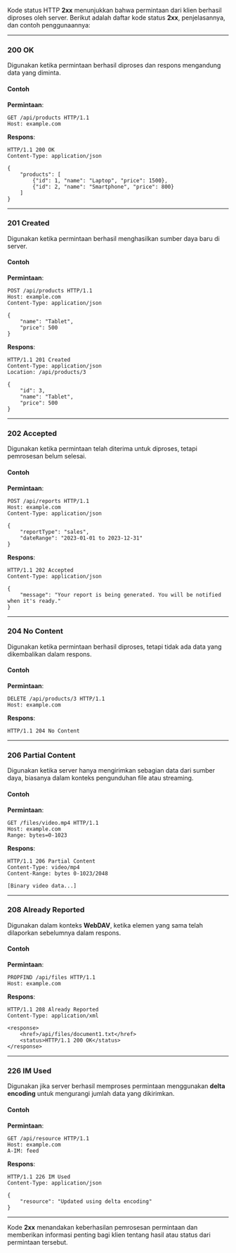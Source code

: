 Kode status HTTP **2xx** menunjukkan bahwa permintaan dari klien berhasil diproses oleh server. Berikut adalah daftar kode status **2xx**, penjelasannya, dan contoh penggunaannya:

---

### **200 OK**
Digunakan ketika permintaan berhasil diproses dan respons mengandung data yang diminta.

#### Contoh
**Permintaan**:
```http
GET /api/products HTTP/1.1
Host: example.com
```

**Respons**:
```http
HTTP/1.1 200 OK
Content-Type: application/json

{
    "products": [
        {"id": 1, "name": "Laptop", "price": 1500},
        {"id": 2, "name": "Smartphone", "price": 800}
    ]
}
```

---

### **201 Created**
Digunakan ketika permintaan berhasil menghasilkan sumber daya baru di server.

#### Contoh
**Permintaan**:
```http
POST /api/products HTTP/1.1
Host: example.com
Content-Type: application/json

{
    "name": "Tablet",
    "price": 500
}
```

**Respons**:
```http
HTTP/1.1 201 Created
Content-Type: application/json
Location: /api/products/3

{
    "id": 3,
    "name": "Tablet",
    "price": 500
}
```

---

### **202 Accepted**
Digunakan ketika permintaan telah diterima untuk diproses, tetapi pemrosesan belum selesai.

#### Contoh
**Permintaan**:
```http
POST /api/reports HTTP/1.1
Host: example.com
Content-Type: application/json

{
    "reportType": "sales",
    "dateRange": "2023-01-01 to 2023-12-31"
}
```

**Respons**:
```http
HTTP/1.1 202 Accepted
Content-Type: application/json

{
    "message": "Your report is being generated. You will be notified when it's ready."
}
```

---

### **204 No Content**
Digunakan ketika permintaan berhasil diproses, tetapi tidak ada data yang dikembalikan dalam respons.

#### Contoh
**Permintaan**:
```http
DELETE /api/products/3 HTTP/1.1
Host: example.com
```

**Respons**:
```http
HTTP/1.1 204 No Content
```

---

### **206 Partial Content**
Digunakan ketika server hanya mengirimkan sebagian data dari sumber daya, biasanya dalam konteks pengunduhan file atau streaming.

#### Contoh
**Permintaan**:
```http
GET /files/video.mp4 HTTP/1.1
Host: example.com
Range: bytes=0-1023
```

**Respons**:
```http
HTTP/1.1 206 Partial Content
Content-Type: video/mp4
Content-Range: bytes 0-1023/2048

[Binary video data...]
```

---

### **208 Already Reported**
Digunakan dalam konteks **WebDAV**, ketika elemen yang sama telah dilaporkan sebelumnya dalam respons.

#### Contoh
**Permintaan**:
```http
PROPFIND /api/files HTTP/1.1
Host: example.com
```

**Respons**:
```http
HTTP/1.1 208 Already Reported
Content-Type: application/xml

<response>
    <href>/api/files/document1.txt</href>
    <status>HTTP/1.1 200 OK</status>
</response>
```

---

### **226 IM Used**
Digunakan jika server berhasil memproses permintaan menggunakan **delta encoding** untuk mengurangi jumlah data yang dikirimkan.

#### Contoh
**Permintaan**:
```http
GET /api/resource HTTP/1.1
Host: example.com
A-IM: feed
```

**Respons**:
```http
HTTP/1.1 226 IM Used
Content-Type: application/json

{
    "resource": "Updated using delta encoding"
}
```

---

Kode **2xx** menandakan keberhasilan pemrosesan permintaan dan memberikan informasi penting bagi klien tentang hasil atau status dari permintaan tersebut.